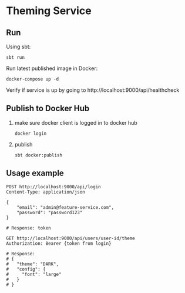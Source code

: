 # Theming Service

## Run
Using sbt: 
```
sbt run
```

Run latest published image in Docker:
```
docker-compose up -d
```

Verify if service is up by going to http://localhost:9000/api/healthcheck

## Publish to Docker Hub 
1. make sure docker client is logged in to docker hub
    ```
    docker login
    ```
2. publish
    ```
    sbt docker:publish
    ```
    
## Usage example
```http request
POST http://localhost:9000/api/login
Content-Type: application/json

{
    "email": "admin@feature-service.com",
    "password": "password123"
}

# Response: token 
```

```http request
GET http://localhost:9000/api/users/user-id/theme
Authorization: Bearer {token from login}

# Response: 
# {
#   "theme": "DARK",
#   "config": {
#     "font": "large"
#   }
# }
```
